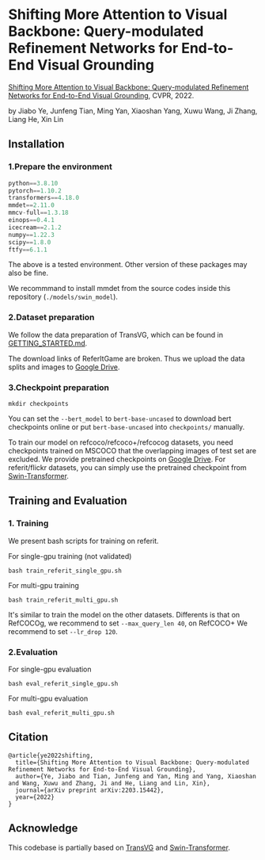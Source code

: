 # Shifting More Attention to Visual Backbone: Query-modulated Refinement Networks for End-to-End Visual Grounding
[Shifting More Attention to Visual Backbone: Query-modulated Refinement Networks for End-to-End Visual Grounding](https://arxiv.org/abs/2203.15442), CVPR, 2022.

by Jiabo Ye, Junfeng Tian, Ming Yan, Xiaoshan Yang, Xuwu Wang, Ji Zhang, Liang He, Xin Lin
## Installation

### 1.Prepare the environment

``` python
python==3.8.10
pytorch==1.10.2
transformers==4.18.0
mmdet==2.11.0
mmcv-full==1.3.18
einops==0.4.1
icecream==2.1.2
numpy==1.22.3
scipy==1.8.0
ftfy==6.1.1
```

The above is a tested environment. Other version of these packages may also be fine.

We recommmand to install mmdet from the source codes inside this repository (```./models/swin_model```).

### 2.Dataset preparation
We follow the data preparation of TransVG, which can be found in [GETTING_STARTED.md](https://github.com/djiajunustc/TransVG/blob/main/docs/GETTING_STARTED.md).

The download links of ReferItGame are broken.  Thus we upload the data splits and images to [Google Drive](https://drive.google.com/drive/folders/1D4shieeoKly6FswpdjSpaOrxJQNKTyTv?usp=sharing).
### 3.Checkpoint preparation
```
mkdir checkpoints
```
You can set the ```--bert_model``` to ```bert-base-uncased``` to download bert checkpoints online or put ```bert-base-uncased``` into ```checkpoints/``` manually.

To train our model on refcoco/refcoco+/refcocog datasets, you need checkpoints trained on MSCOCO that the overlapping images of test set are excluded. We provide pretrained checkpoints on [Google Drive](https://drive.google.com/drive/folders/1GTi32iEfsJdYNtcHCUQIbhMdL5YFByVF?usp=sharing). For referit/flickr datasets, you can simply use the pretrained checkpoint from [Swin-Transformer](https://github.com/SwinTransformer/Swin-Transformer-Object-Detection).

## Training and Evaluation

### 1. Training

We present bash scripts for training  on referit.

For single-gpu training (not validated)
```
bash train_referit_single_gpu.sh
```

For multi-gpu training
```
bash train_referit_multi_gpu.sh
```

It's similar to train the model on the other datasets. Differents is that on RefCOCOg, we recommend to set ```--max_query_len 40```, on RefCOCO+ We recommend to set ```--lr_drop 120```.

### 2.Evaluation

For single-gpu evaluation
```
bash eval_referit_single_gpu.sh
```

For multi-gpu evaluation
```
bash eval_referit_multi_gpu.sh
```
## Citation
```
@article{ye2022shifting,
  title={Shifting More Attention to Visual Backbone: Query-modulated Refinement Networks for End-to-End Visual Grounding},
  author={Ye, Jiabo and Tian, Junfeng and Yan, Ming and Yang, Xiaoshan and Wang, Xuwu and Zhang, Ji and He, Liang and Lin, Xin},
  journal={arXiv preprint arXiv:2203.15442},
  year={2022}
}
```
## Acknowledge
This codebase is partially based on [TransVG](https://github.com/djiajunustc/TransVG) and [Swin-Transformer](https://github.com/SwinTransformer/Swin-Transformer-Object-Detection).
